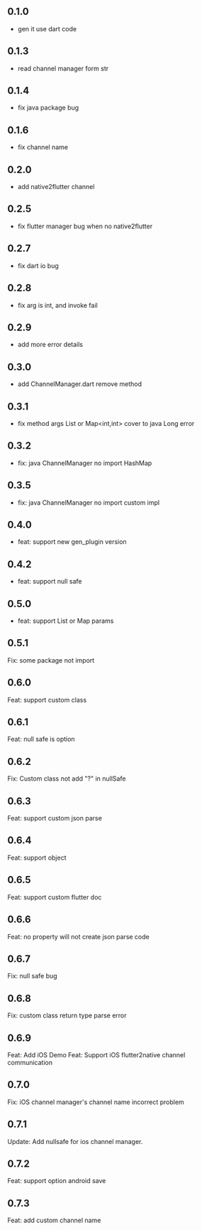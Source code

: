 ## 0.1.0

* gen it use dart code

## 0.1.3

* read channel manager form str

## 0.1.4

* fix java package bug

## 0.1.6

* fix channel name

## 0.2.0

* add  native2flutter channel

## 0.2.5

* fix flutter manager bug when no native2flutter

## 0.2.7

* fix dart io bug

## 0.2.8

* fix arg is int, and invoke fail

## 0.2.9

* add more error details

## 0.3.0

* add ChannelManager.dart remove method

## 0.3.1

* fix method args List<int> or Map<int,int> cover to java Long error

## 0.3.2

* fix:  java ChannelManager no import HashMap

## 0.3.5

* fix:  java ChannelManager no import custom impl

## 0.4.0

* feat: support new gen_plugin version

## 0.4.2

* feat: support null safe

## 0.5.0

* feat: support List or Map params

## 0.5.1

Fix: some package not import

## 0.6.0

Feat: support custom class

## 0.6.1

Feat: null safe is option

## 0.6.2

Fix: Custom class not add "?" in nullSafe

## 0.6.3

Feat: support custom json parse

## 0.6.4

Feat: support object

## 0.6.5

Feat: support custom flutter doc

## 0.6.6

Feat: no property will not create json parse code

## 0.6.7

Fix: null safe bug

## 0.6.8

Fix: custom class return type parse error

## 0.6.9

Feat: Add iOS Demo
Feat: Support iOS flutter2native channel communication

## 0.7.0

Fix: iOS channel manager's channel name incorrect problem

## 0.7.1

Update: Add nullsafe for ios channel manager.

## 0.7.2

Feat: support option android save

## 0.7.3

Feat: add custom channel name